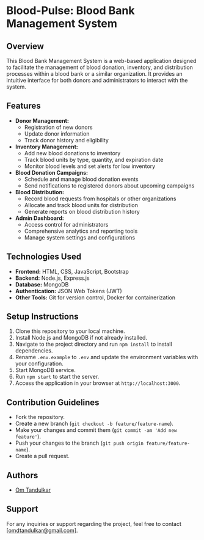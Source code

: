 # Blood-Pulse: Blood Bank Management System

## Overview
This Blood Bank Management System is a web-based application designed to facilitate the management of blood donation, inventory, and distribution processes within a blood bank or a similar organization. It provides an intuitive interface for both donors and administrators to interact with the system.

## Features
- **Donor Management:** 
  - Registration of new donors
  - Update donor information
  - Track donor history and eligibility
- **Inventory Management:** 
  - Add new blood donations to inventory
  - Track blood units by type, quantity, and expiration date
  - Monitor blood levels and set alerts for low inventory
- **Blood Donation Campaigns:** 
  - Schedule and manage blood donation events
  - Send notifications to registered donors about upcoming campaigns
- **Blood Distribution:** 
  - Record blood requests from hospitals or other organizations
  - Allocate and track blood units for distribution
  - Generate reports on blood distribution history
- **Admin Dashboard:** 
  - Access control for administrators
  - Comprehensive analytics and reporting tools
  - Manage system settings and configurations
  
## Technologies Used
- **Frontend:** HTML, CSS, JavaScript, Bootstrap
- **Backend:** Node.js, Express.js
- **Database:** MongoDB
- **Authentication:** JSON Web Tokens (JWT)
- **Other Tools:** Git for version control, Docker for containerization

## Setup Instructions
1. Clone this repository to your local machine.
2. Install Node.js and MongoDB if not already installed.
3. Navigate to the project directory and run `npm install` to install dependencies.
4. Rename `.env.example` to `.env` and update the environment variables with your configuration.
5. Start MongoDB service.
6. Run `npm start` to start the server.
7. Access the application in your browser at `http://localhost:3000`.

## Contribution Guidelines
- Fork the repository.
- Create a new branch (`git checkout -b feature/feature-name`).
- Make your changes and commit them (`git commit -am 'Add new feature'`).
- Push your changes to the branch (`git push origin feature/feature-name`).
- Create a pull request.

## Authors
- [Om Tandulkar](https://github.com/Omaa2233)


## Support
For any inquiries or support regarding the project, feel free to contact [omdtandulkar@gmail.com].





